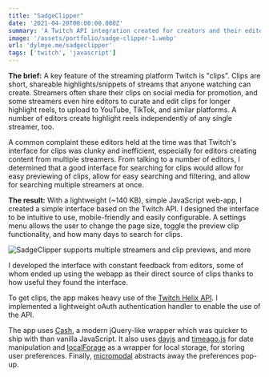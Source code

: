 ```yaml
---
title: "SadgeClipper"
date: '2021-04-20T00:00:00.000Z'
summary: 'A Twitch API integration created for creators and their editors'
image: '/assets/portfolio/sadge-clipper-1.webp'
url: 'dylmye.me/sadgeclipper'
tags: ['twitch', 'javascript']
---
```


**The brief:** A key feature of the streaming platform Twitch is "clips". Clips are short, shareable highlights/snippets of streams that anyone watching can create. Streamers often share their clips on social media for promotion, and some streamers even hire editors to curate and edit clips for longer highlight reels, to upload to YouTube, TikTok, and similar platforms. A number of editors create highlight reels independently of any single streamer, too.

A common complaint these editors held at the time was that Twitch's interface for clips was clunky and inefficient, especially for editors creating content from multiple streamers. From talking to a number of editors, I determined that a good interface for searching for clips would allow for easy previewing of clips, allow for easy searching and filtering, and allow for searching multiple streamers at once.

**The result:** With a lightweight (~140 KB), simple JavaScript web-app, I created a simple interface based on the Twitch API. I designed the interface to be intuitive to use, mobile-friendly and easily configurable. A settings menu allows the user to change the page size, toggle the preview clip functionality, and how many days to search for clips.

![SadgeClipper supports multiple streamers and clip previews, and more](/assets/portfolio/sadge-clipper-2.webp)

I developed the interface with constant feedback from editors, some of whom ended up using the webapp as their direct source of clips thanks to how useful they found the interface.

To get clips, the app makes heavy use of the [Twitch Helix API](https://dev.twitch.tv/docs/api/). I implemented a lightweight oAuth authentication handler to enable the use of the API.

The app uses [Cash](https://github.com/fabiospampinato/cash), a modern jQuery-like wrapper which was quicker to ship with than vanilla JavaScript. It also uses [dayjs](https://day.js.org/) and [timeago.js](https://github.com/hustcc/timeago.js) for date manipulation and [localForage](https://localforage.github.io/localForage/) as a wrapper for local storage, for storing user preferences. Finally, [micromodal](https://micromodal.vercel.app/) abstracts away the preferences pop-up.
